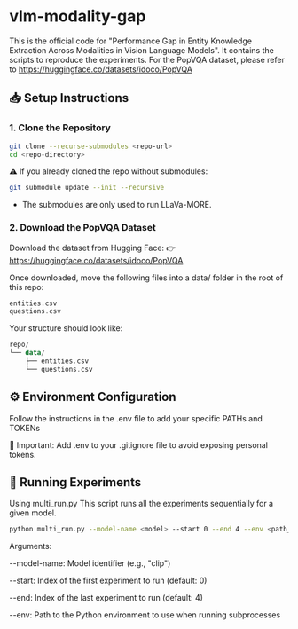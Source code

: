 # vlm-modality-gap

This is the official code for "Performance Gap in Entity Knowledge Extraction Across Modalities in Vision Language Models".
It contains the scripts to reproduce the experiments. For the PopVQA dataset, please refer to https://huggingface.co/datasets/idoco/PopVQA

## 📥 Setup Instructions

### 1. Clone the Repository

```bash
git clone --recurse-submodules <repo-url>
cd <repo-directory>
```

⚠️ If you already cloned the repo without submodules:

```bash
git submodule update --init --recursive
```
* The submodules are only used to run LLaVa-MORE.
  
### 2. Download the PopVQA Dataset
Download the dataset from Hugging Face:
👉 https://huggingface.co/datasets/idoco/PopVQA

Once downloaded, move the following files into a data/ folder in the root of this repo:
```kotlin
entities.csv
questions.csv
```

Your structure should look like:

```kotlin
repo/
└── data/
    ├── entities.csv
    └── questions.csv
```

## ⚙️ Environment Configuration
Follow the instructions in the .env file to add your specific PATHs and TOKENs

🔐 Important: Add .env to your .gitignore file to avoid exposing personal tokens.

## 🚀 Running Experiments
Using multi_run.py
This script runs all the experiments sequentially for a given model.

```bash
python multi_run.py --model-name <model> --start 0 --end 4 --env <path_to_env>
```
Arguments:

--model-name: Model identifier (e.g., "clip")

--start: Index of the first experiment to run (default: 0)

--end: Index of the last experiment to run (default: 4)

--env: Path to the Python environment to use when running subprocesses






